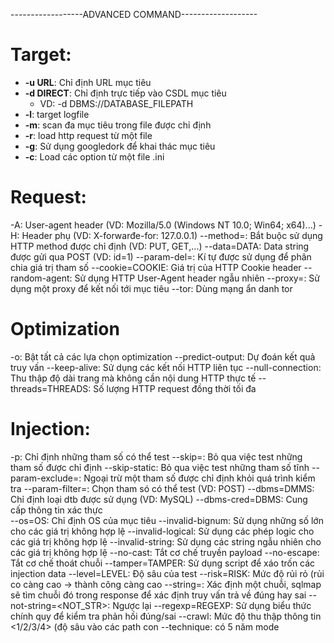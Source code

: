------------------ADVANCED COMMAND-------------------
# Target:
- **-u URL**: Chỉ định URL mục tiêu
- **-d DIRECT**: Chỉ định trực tiếp vào CSDL mục tiêu
  - VD: -d DBMS://DATABASE_FILEPATH
- **-l**: target logfile
- **-m**: scan đa mục tiêu trong file được chỉ định
- **-r**: load http request từ một file
- **-g**: Sử dụng googledork để khai thác mục tiêu
- **-c**: Load các option từ một file .ini
 
# Request:
  -A: User-agent header (VD: Mozilla/5.0 (Windows NT 10.0; Win64; x64)...)
	-H: Header phụ (VD: X-forwarđe-for: 127.0.0.1)
	--method=<METHOD>: Bắt buộc sử dụng HTTP method được chỉ định (VD: PUT, GET,...)
	--data=DATA: Data string được gửi qua POST (VD: id=1)
	--param-del=<PARA>: Kí tự được sử dụng để phân chia giá trị tham số
	--cookie=COOKIE: Giá trị của HTTP Cookie header
	--random-agent: Sử dụng HTTP User-Agent header ngẫu nhiên
	--proxy=<PROXY>: Sử dụng một proxy để kết nối tới mục tiêu
	--tor: Dùng mạng ẩn danh tor
 
# Optimization
  -o: Bật tất cả các lựa chọn optimization
	--predict-output: Dự đoán kết quả truy vấn
	--keep-alive: Sử dụng các kết nối HTTP liên tục
	--null-connection: Thu thập độ dài trang mà không cần nội dung HTTP thực tế
	--threads=THREADS: Số lượng HTTP request đồng thời tối đa

# Injection:
  -p: Chỉ định những tham số có thể test
	--skip=<SKIP>: Bỏ qua việc test những tham số được chỉ định
	--skip-static: Bỏ qua việc test những tham số tĩnh
	--param-exclude=<PARA>: Ngoại trừ một tham số được chỉ định khỏi quá trình kiểm tra
	--param-filter=<PARA>: Chọn tham só có thể test (VD: POST)
	--dbms=DMMS: Chỉ định loại dtb được sử dụng (VD: MySQL)
	--dbms-cred=DBMS: Cung cấp thông tin xác thực	
	--os=OS: Chỉ định OS của mục tiêu
	--invalid-bignum: Sử dụng những số lớn cho các giá trị không hợp lệ
	--invalid-logical: Sử dụng các phép logic cho các giá trị không hợp lệ
	--invalid-string: Sử dụng các string ngẫu nhiên cho các giá trị không hợp lệ
	--no-cast: Tắt cơ chế truyền payload
	--no-escape: Tắt cơ chế thoát chuỗi
	--tamper=TAMPER: Sử dụng script để xáo trốn các injection data
	--level=LEVEL: Độ sâu của test
	--risk=RISK: Mức độ rủi rỏ (rủi co càng cao -> thành công càng cao
	--string=<STRING>: Xác định một chuỗi, sqlmap sẽ tìm chuỗi đó trong response để xác định truy vấn trả về đúng hay sai
	--not-string=<NOT_STR>: Ngược lại 
	--regexp=REGEXP: Sử dụng biểu thức chính quy để kiểm tra phản hồi đúng/sai
  --crawl: Mức độ thu thập thông tin <1/2/3/4> (độ sâu vào các path con
  --technique: có 5 năm mode
